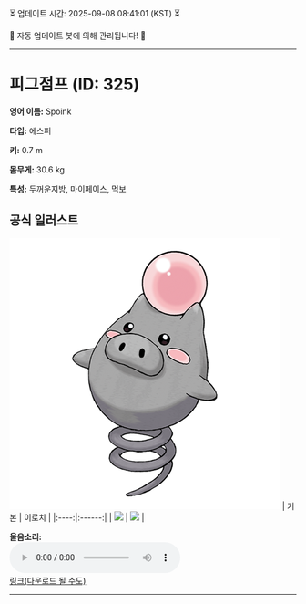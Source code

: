 
⏳ 업데이트 시간: 2025-09-08 08:41:01 (KST) ⏳

🤖 자동 업데이트 봇에 의해 관리됩니다! 🤖

---

# 피그점프 (ID: 325)
**영어 이름:** Spoink

**타입:** 에스퍼

**키:** 0.7 m

**몸무게:** 30.6 kg

**특성:** 두꺼운지방, 마이페이스, 먹보

## 공식 일러스트
![](https://raw.githubusercontent.com/PokeAPI/sprites/master/sprites/pokemon/other/official-artwork/325.png)
| 기본 | 이로치 |
|:----:|:------:|
| <img src="http://play.pokemonshowdown.com/sprites/ani/spoink.gif" width="200"> | <img src="http://play.pokemonshowdown.com/sprites/ani-shiny/spoink.gif" width="200"> |

**울음소리:**<br><audio controls src="https://raw.githubusercontent.com/PokeAPI/cries/main/cries/pokemon/latest/325.ogg"></audio><br> [링크(다운로드 될 수도)](https://raw.githubusercontent.com/PokeAPI/cries/main/cries/pokemon/latest/325.ogg)


---
